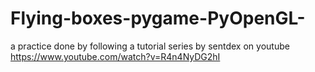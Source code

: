 # Flying-boxes-pygame-PyOpenGL-

a practice done by following a tutorial series by sentdex on youtube
https://www.youtube.com/watch?v=R4n4NyDG2hI
